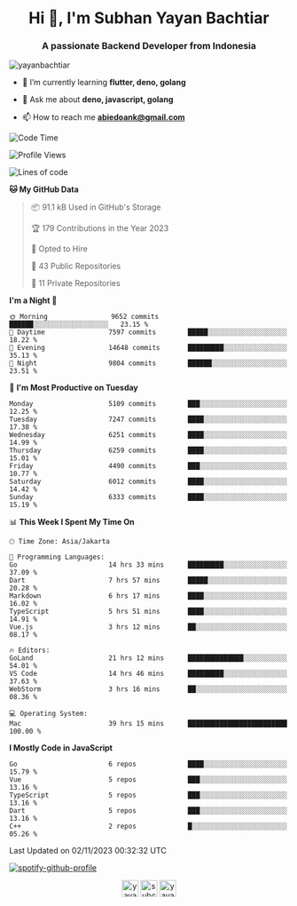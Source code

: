 <h1 align="center">Hi 👋, I'm Subhan Yayan Bachtiar</h1>
<h3 align="center">A passionate Backend Developer from Indonesia</h3>

<p align="left"> <img src="https://komarev.com/ghpvc/?username=yayanbachtiar" alt="yayanbachtiar" /> </p>

- 🌱 I’m currently learning **flutter, deno, golang**

- 💬 Ask me about **deno, javascript, golang**

- 📫 How to reach me **abiedoank@gmail.com**

<!--START_SECTION:waka-->
![Code Time](http://img.shields.io/badge/Code%20Time-6%2C054%20hrs%2018%20mins-blue)

![Profile Views](http://img.shields.io/badge/Profile%20Views-0-blue)

![Lines of code](https://img.shields.io/badge/From%20Hello%20World%20I%27ve%20Written-45.4%20million%20lines%20of%20code-blue)

**🐱 My GitHub Data** 

> 📦 91.1 kB Used in GitHub's Storage 
 > 
> 🏆 179 Contributions in the Year 2023
 > 
> 💼 Opted to Hire
 > 
> 📜 43 Public Repositories 
 > 
> 🔑 11 Private Repositories 
 > 
**I'm a Night 🦉** 

```text
🌞 Morning                9652 commits        ██████░░░░░░░░░░░░░░░░░░░   23.15 % 
🌆 Daytime                7597 commits        █████░░░░░░░░░░░░░░░░░░░░   18.22 % 
🌃 Evening                14648 commits       █████████░░░░░░░░░░░░░░░░   35.13 % 
🌙 Night                  9804 commits        ██████░░░░░░░░░░░░░░░░░░░   23.51 % 
```
📅 **I'm Most Productive on Tuesday** 

```text
Monday                   5109 commits        ███░░░░░░░░░░░░░░░░░░░░░░   12.25 % 
Tuesday                  7247 commits        ████░░░░░░░░░░░░░░░░░░░░░   17.38 % 
Wednesday                6251 commits        ████░░░░░░░░░░░░░░░░░░░░░   14.99 % 
Thursday                 6259 commits        ████░░░░░░░░░░░░░░░░░░░░░   15.01 % 
Friday                   4490 commits        ███░░░░░░░░░░░░░░░░░░░░░░   10.77 % 
Saturday                 6012 commits        ████░░░░░░░░░░░░░░░░░░░░░   14.42 % 
Sunday                   6333 commits        ████░░░░░░░░░░░░░░░░░░░░░   15.19 % 
```


📊 **This Week I Spent My Time On** 

```text
🕑︎ Time Zone: Asia/Jakarta

💬 Programming Languages: 
Go                       14 hrs 33 mins      █████████░░░░░░░░░░░░░░░░   37.09 % 
Dart                     7 hrs 57 mins       █████░░░░░░░░░░░░░░░░░░░░   20.28 % 
Markdown                 6 hrs 17 mins       ████░░░░░░░░░░░░░░░░░░░░░   16.02 % 
TypeScript               5 hrs 51 mins       ████░░░░░░░░░░░░░░░░░░░░░   14.91 % 
Vue.js                   3 hrs 12 mins       ██░░░░░░░░░░░░░░░░░░░░░░░   08.17 % 

🔥 Editors: 
GoLand                   21 hrs 12 mins      ██████████████░░░░░░░░░░░   54.01 % 
VS Code                  14 hrs 46 mins      █████████░░░░░░░░░░░░░░░░   37.63 % 
WebStorm                 3 hrs 16 mins       ██░░░░░░░░░░░░░░░░░░░░░░░   08.36 % 

💻 Operating System: 
Mac                      39 hrs 15 mins      █████████████████████████   100.00 % 
```

**I Mostly Code in JavaScript** 

```text
Go                       6 repos             ████░░░░░░░░░░░░░░░░░░░░░   15.79 % 
Vue                      5 repos             ███░░░░░░░░░░░░░░░░░░░░░░   13.16 % 
TypeScript               5 repos             ███░░░░░░░░░░░░░░░░░░░░░░   13.16 % 
Dart                     5 repos             ███░░░░░░░░░░░░░░░░░░░░░░   13.16 % 
C++                      2 repos             █░░░░░░░░░░░░░░░░░░░░░░░░   05.26 % 
```




 Last Updated on 02/11/2023 00:32:32 UTC
<!--END_SECTION:waka-->

[![spotify-github-profile](https://spotify-github-profile.vercel.app/api/view?uid=31qtu2k4v3mbxp7clcmm6imuqq6e&cover_image=true&theme=default&show_offline=false&bar_color=53b14f&bar_color_cover=true)](https://github.com/kittinan/spotify-github-profile)


<p align="center">
<a href="https://dev.to/yayanbachtiar" target="blank"><img align="center" src="https://cdn.jsdelivr.net/npm/simple-icons@3.0.1/icons/dev-dot-to.svg" alt="yayanbachtiar" height="30" width="30" /></a>
<a href="https://linkedin.com/in/subchanyayanbachtiar" target="blank"><img align="center" src="https://cdn.jsdelivr.net/npm/simple-icons@3.0.1/icons/linkedin.svg" alt="subchanyayanbachtiar" height="30" width="30" /></a>
<a href="https://codesandbox.com/yayanbachtiar" target="blank"><img align="center" src="https://cdn.jsdelivr.net/npm/simple-icons@3.0.1/icons/codesandbox.svg" alt="yayanbachtiar" height="30" width="30" /></a>
</p>
